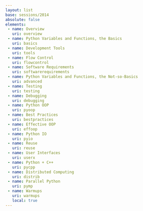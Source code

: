 ```yaml
---
layout: list
base: sessions/2014
absolute: false
elements:
 - name: Overview
   uri: overview
 - name: Python Variables and Functions, the Basics
   uri: basics
 - name: Development Tools
   uri: tools
 - name: Flow Control
   uri: flowcontrol
 - name: Software Requirements
   uri: softwarerequirements
 - name: Python Variables and Functions, the Not-so-Basics
   uri: advanced
 - name: Testing
   uri: testing
 - name: Debugging
   uri: debugging
 - name: Python OOP
   uri: pyoop
 - name: Best Practices
   uri: bestpractices
 - name: Effective OOP
   uri: effoop
 - name: Python IO
   uri: pyio
 - name: Reuse
   uri: reuse
 - name: User Interfaces
   uri: userx
 - name: Python + C++
   uri: pycpp
 - name: Distributed Computing
   uri: distrib
 - name: Parallel Python
   uri: pymp
 - name: Warmups
   uri: warmups
   local: true
---
```

